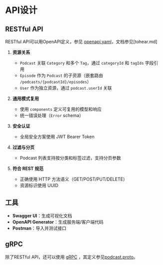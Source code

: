 # API设计

## RESTful API

RESTful API可以用OpenAPI定义，参见 [openapi.yaml](openapi.yaml)，文档参见[tohear.md]


1. **资源关系**

   - `Podcast` 关联 `Category` 和多个 `Tag`，通过 `categoryId` 和 `tagIds` 字段引用
   - `Episode` 作为 `Podcast` 的子资源（嵌套路由 `/podcasts/{podcastId}/episodes`）
   - `User` 作为独立资源，通过 `podcast.userId` 关联

2. **通用模式复用**

   - 使用 `components` 定义可复用的模型和响应
   - 统一错误处理（`Error` schema）

3. **安全认证**

   - 全局安全方案使用 JWT Bearer Token

4. **过滤与分页**

   - Podcast 列表支持按分类和标签过滤，支持分页参数

5. **符合 REST 规范**

   - 正确使用 HTTP 方法语义（GET/POST/PUT/DELETE）
   - 资源标识使用 UUID

## 工具

- **Swagger UI**：生成可视化文档
- **OpenAPI Generator**：生成服务端/客户端代码
- **Postman**：导入并测试接口

## gRPC

除了RESTful API，还可以使用 [gRPC](https://grpc.io/) ，其定义参见[podcast.proto](podcast.proto)。
